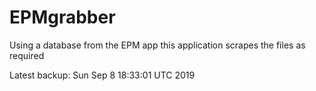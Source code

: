 # EPMgrabber
Using a database from the EPM app this application scrapes the files as required


Latest backup: Sun Sep 8 18:33:01 UTC 2019
